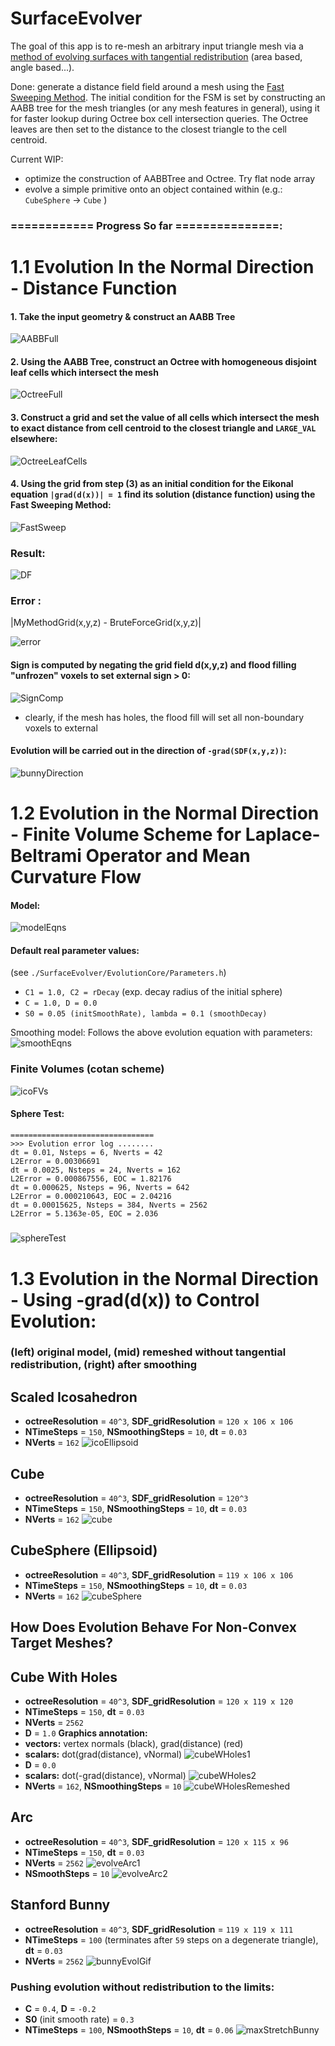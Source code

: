 # SurfaceEvolver

The goal of this app is to re-mesh an arbitrary input triangle mesh via a [method of evolving surfaces with tangential redistribution](http://www.math.sk/mikula/mrss_SISC.pdf) (area based, angle based...).

Done: generate a distance field field around a mesh using the [Fast Sweeping Method](https://graphics.stanford.edu/courses/cs468-03-fall/Papers/zhao_fastsweep1.pdf). The initial condition for the FSM is set by constructing an AABB tree for the mesh triangles (or any mesh features in general), using it for faster lookup during Octree box cell intersection queries. The Octree leaves are then set to the distance to the closest triangle to the cell centroid.

Current WIP: 

- optimize the construction of AABBTree and Octree. Try flat node array
- evolve a simple primitive onto an object contained within (e.g.: `CubeSphere` -> `Cube` )

### ============ Progress So far ===============:

# 1.1 Evolution In the Normal Direction - Distance Function

#### 1. Take the input geometry & construct an AABB Tree
![AABBFull](https://github.com/MCInversion/SurfaceEvolverDevelop/blob/master/SurfaceEvolver/Images/BunnyAABBNodes.jpg)

#### 2. Using the AABB Tree, construct an Octree with homogeneous disjoint leaf cells which intersect the mesh

![OctreeFull](https://github.com/MCInversion/SurfaceEvolverDevelop/blob/master/SurfaceEvolver/Images/BunnyOctreeFull.jpg)

#### 3. Construct a grid and set the value of all cells which intersect the mesh to exact distance from cell centroid to the closest triangle and `LARGE_VAL` elsewhere:
![OctreeLeafCells](https://github.com/MCInversion/SurfaceEvolverDevelop/blob/master/SurfaceEvolver/Images/BunnyOctreeLeafCells.jpg)

#### 4. Using the grid from step (3) as an initial condition for the Eikonal equation `|grad(d(x))| = 1` find its solution (distance function) using the Fast Sweeping Method:
![FastSweep](https://github.com/MCInversion/SurfaceEvolverDevelop/blob/master/SurfaceEvolver/Images/FS_resized.gif)

### Result:
![DF](https://github.com/MCInversion/SurfaceEvolverDevelop/blob/master/SurfaceEvolver/Images/BunnySDF_FS.jpg)
### Error :
|MyMethodGrid(x,y,z) - BruteForceGrid(x,y,z)|

![error](https://github.com/MCInversion/SurfaceEvolverDevelop/blob/master/SurfaceEvolver/Images/BunnySDF_FS_Error.jpg)

#### Sign is computed by negating the grid field d(x,y,z) and flood filling "unfrozen" voxels to set external sign > 0:
![SignComp](https://github.com/MCInversion/SurfaceEvolverDevelop/blob/master/SurfaceEvolver/Images/BunnySDF_Sign.jpg)

- clearly, if the mesh has holes, the flood fill will set all non-boundary voxels to external

#### Evolution will be carried out in the direction of `-grad(SDF(x,y,z))`:
![bunnyDirection](https://github.com/MCInversion/SurfaceEvolverDevelop/blob/master/SurfaceEvolver/Images/EvolutionInBunyDirection3D.jpg)

# 1.2 Evolution in the Normal Direction - Finite Volume Scheme for Laplace-Beltrami Operator and Mean Curvature Flow
#### Model:
![modelEqns](https://github.com/MCInversion/SurfaceEvolverDevelop/blob/master/SurfaceEvolver/Images/EvolutionModel.jpg)
#### Default real parameter values:
(see `./SurfaceEvolver/EvolutionCore/Parameters.h`)
- `C1 = 1.0, C2 = rDecay` (exp. decay radius of the initial sphere)
- `C = 1.0, D = 0.0`
- `S0 = 0.05 (initSmoothRate), lambda = 0.1 (smoothDecay)`

Smoothing model: Follows the above evolution equation with parameters:
![smoothEqns](https://github.com/MCInversion/SurfaceEvolverDevelop/blob/master/SurfaceEvolver/Images/SmoothingModel.jpg)

### Finite Volumes (cotan scheme)
![icoFVs](https://github.com/MCInversion/SurfaceEvolverDevelop/blob/master/SurfaceEvolver/Images/IcoSphereFVBuilding.gif)

#### Sphere Test:
```
================================
>>> Evolution error log ........
dt = 0.01, Nsteps = 6, Nverts = 42
L2Error = 0.00306691
dt = 0.0025, Nsteps = 24, Nverts = 162
L2Error = 0.000867556, EOC = 1.82176
dt = 0.000625, Nsteps = 96, Nverts = 642
L2Error = 0.000210643, EOC = 2.04216
dt = 0.00015625, Nsteps = 384, Nverts = 2562
L2Error = 5.1363e-05, EOC = 2.036
```

##### 
![sphereTest](https://github.com/MCInversion/SurfaceEvolverDevelop/blob/master/SurfaceEvolver/Images/ShrinkingSphere.gif)

# 1.3 Evolution in the Normal Direction - Using -grad(d(x)) to Control Evolution:
### (left)  original model, (mid) remeshed without tangential redistribution,  (right) after smoothing

## Scaled Icosahedron
- **octreeResolution** = `40^3`, **SDF_gridResolution** = `120 x 106 x 106`
- **NTimeSteps** = `150`, **NSmoothingSteps** = `10`, **dt** = `0.03`
- **NVerts** = `162`
![icoEllipsoid](https://github.com/MCInversion/SurfaceEvolverDevelop/blob/master/SurfaceEvolver/Images/IcoSphereBasicRemesh.jpg)

## Cube
- **octreeResolution** = `40^3`, **SDF_gridResolution** = `120^3`
- **NTimeSteps** = `150`, **NSmoothingSteps** = `10`, **dt** = `0.03`
- **NVerts** = `162`
![cube](https://github.com/MCInversion/SurfaceEvolverDevelop/blob/master/SurfaceEvolver/Images/CubeBasicRemesh.jpg)

## CubeSphere (Ellipsoid)
- **octreeResolution** = `40^3`, **SDF_gridResolution** = `119 x 106 x 106`
- **NTimeSteps** = `150`, **NSmoothingSteps** = `10`, **dt** = `0.03`
- **NVerts** = `162`
![cubeSphere](https://github.com/MCInversion/SurfaceEvolverDevelop/blob/master/SurfaceEvolver/Images/CubeSphereBasicRemesh.jpg)

## How Does Evolution Behave For Non-Convex Target Meshes?

## Cube With Holes
- **octreeResolution** = `40^3`, **SDF_gridResolution** = `120 x 119 x 120`
- **NTimeSteps** = `150`, **dt** = `0.03`
- **NVerts** = `2562`
- **D** = `1.0`
**Graphics annotation:**
- **vectors:** vertex normals (black), grad(distance) (red)
- **scalars:** dot(grad(distance), vNormal)
![cubeWHoles1](https://github.com/MCInversion/SurfaceEvolverDevelop/blob/master/SurfaceEvolver/Images/CubeWithHolesBasicDot.gif)
- **D** = `0.0`
- **scalars:** dot(-grad(distance), vNormal)
![cubeWHoles2](https://github.com/MCInversion/SurfaceEvolverDevelop/blob/master/SurfaceEvolver/Images/CubeWithHolesJustDot.gif)
- **NVerts** = `162`, **NSmoothingSteps** = `10`
![cubeWHolesRemeshed](https://github.com/MCInversion/SurfaceEvolverDevelop/blob/master/SurfaceEvolver/Images/CubeWithHolesBasicRemesh.jpg)

## Arc
- **octreeResolution** = `40^3`, **SDF_gridResolution** = `120 x 115 x 96`
- **NTimeSteps** = `150`, **dt** = `0.03`
- **NVerts** = `2562`
![evolveArc1](https://github.com/MCInversion/SurfaceEvolverDevelop/blob/master/SurfaceEvolver/Images/ArcJustDot.gif)
- **NSmoothSteps** = `10`
![evolveArc2](https://github.com/MCInversion/SurfaceEvolverDevelop/blob/master/SurfaceEvolver/Images/ArcBasicRemesh.jpg)

## Stanford Bunny
- **octreeResolution** = `40^3`, **SDF_gridResolution** = `119 x 119 x 111`
- **NTimeSteps** = `100` (terminates after `59` steps on a degenerate triangle), **dt** = `0.03`
- **NVerts** = `2562`
![bunnyEvolGif](https://github.com/MCInversion/SurfaceEvolverDevelop/blob/master/SurfaceEvolver/Images/BunnyEvolution.gif)
### Pushing evolution without redistribution to the limits:
- **C** = `0.4`, **D** = `-0.2`
- **S0** (init smooth rate) = `0.3`
- **NTimeSteps** = `100`, **NSmoothSteps** = `10`, **dt** = `0.06`
![maxStretchBunny](https://github.com/MCInversion/SurfaceEvolverDevelop/blob/master/SurfaceEvolver/Images/BunnyBasicRemesh.jpg)
